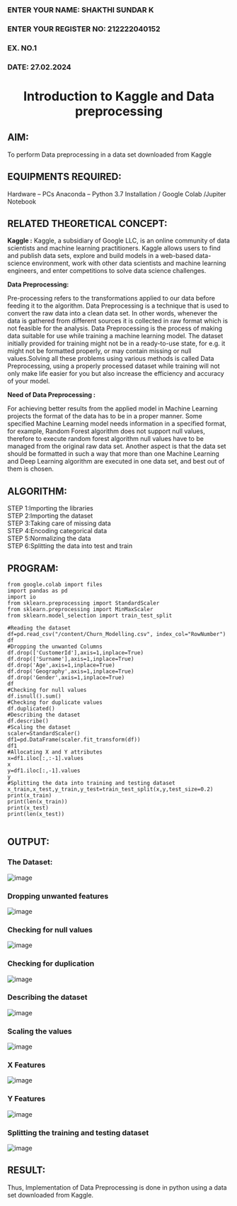 <H3>ENTER YOUR NAME: SHAKTHI SUNDAR K</H3>
<H3>ENTER YOUR REGISTER NO: 212222040152</H3>
<H3>EX. NO.1</H3>
<H3>DATE: 27.02.2024</H3>
<H1 ALIGN =CENTER> Introduction to Kaggle and Data preprocessing</H1>

## AIM:

To perform Data preprocessing in a data set downloaded from Kaggle

## EQUIPMENTS REQUIRED:
Hardware – PCs
Anaconda – Python 3.7 Installation / Google Colab /Jupiter Notebook

## RELATED THEORETICAL CONCEPT:

**Kaggle :**
Kaggle, a subsidiary of Google LLC, is an online community of data scientists and machine learning practitioners. Kaggle allows users to find and publish data sets, explore and build models in a web-based data-science environment, work with other data scientists and machine learning engineers, and enter competitions to solve data science challenges.

**Data Preprocessing:**

Pre-processing refers to the transformations applied to our data before feeding it to the algorithm. Data Preprocessing is a technique that is used to convert the raw data into a clean data set. In other words, whenever the data is gathered from different sources it is collected in raw format which is not feasible for the analysis.
Data Preprocessing is the process of making data suitable for use while training a machine learning model. The dataset initially provided for training might not be in a ready-to-use state, for e.g. it might not be formatted properly, or may contain missing or null values.Solving all these problems using various methods is called Data Preprocessing, using a properly processed dataset while training will not only make life easier for you but also increase the efficiency and accuracy of your model.

**Need of Data Preprocessing :**

For achieving better results from the applied model in Machine Learning projects the format of the data has to be in a proper manner. Some specified Machine Learning model needs information in a specified format, for example, Random Forest algorithm does not support null values, therefore to execute random forest algorithm null values have to be managed from the original raw data set.
Another aspect is that the data set should be formatted in such a way that more than one Machine Learning and Deep Learning algorithm are executed in one data set, and best out of them is chosen.


## ALGORITHM:
STEP 1:Importing the libraries<BR>
STEP 2:Importing the dataset<BR>
STEP 3:Taking care of missing data<BR>
STEP 4:Encoding categorical data<BR>
STEP 5:Normalizing the data<BR>
STEP 6:Splitting the data into test and train<BR>

##  PROGRAM:
```
from google.colab import files
import pandas as pd
import io
from sklearn.preprocessing import StandardScaler
from sklearn.preprocessing import MinMaxScaler
from sklearn.model_selection import train_test_split

#Reading the dataset
df=pd.read_csv("/content/Churn_Modelling.csv", index_col="RowNumber")
df
#Dropping the unwanted Columns
df.drop(['CustomerId'],axis=1,inplace=True)
df.drop(['Surname'],axis=1,inplace=True)
df.drop('Age',axis=1,inplace=True)
df.drop('Geography',axis=1,inplace=True)
df.drop('Gender',axis=1,inplace=True)
df
#Checking for null values
df.isnull().sum()
#Checking for duplicate values
df.duplicated()
#Describing the dataset
df.describe()
#Scaling the dataset
scaler=StandardScaler()
df1=pd.DataFrame(scaler.fit_transform(df))
df1
#Allocating X and Y attributes
x=df1.iloc[:,:-1].values
x
y=df1.iloc[:,-1].values
y
#Splitting the data into training and testing dataset
x_train,x_test,y_train,y_test=train_test_split(x,y,test_size=0.2)
print(x_train)
print(len(x_train))
print(x_test)
print(len(x_test))


```


## OUTPUT:
### The Dataset:
![image](https://github.com/ShakthiSundar-K/Ex-1-NN/assets/128116143/a6f3cd61-3a62-4cd5-b3c3-88e9df609625)
### Dropping unwanted features
![image](https://github.com/ShakthiSundar-K/Ex-1-NN/assets/128116143/202353d8-f012-4211-b667-07665f5e5cb1)
### Checking for null values
![image](https://github.com/ShakthiSundar-K/Ex-1-NN/assets/128116143/0e93512d-db4b-4312-9e96-f532c8c0ab68)
### Checking for duplication
![image](https://github.com/ShakthiSundar-K/Ex-1-NN/assets/128116143/525a0230-6861-416b-9b5f-ed6c83eeb6f3)
### Describing the dataset
![image](https://github.com/ShakthiSundar-K/Ex-1-NN/assets/128116143/9255ad1f-0e4f-40ed-a408-f88e5b77771f)
### Scaling the values
![image](https://github.com/ShakthiSundar-K/Ex-1-NN/assets/128116143/0ba6f433-8d75-48d0-92bd-0f07b477ee37)
### X Features
![image](https://github.com/ShakthiSundar-K/Ex-1-NN/assets/128116143/c532979b-1269-4cf3-a537-9b323ef209d9)
### Y Features
![image](https://github.com/ShakthiSundar-K/Ex-1-NN/assets/128116143/e905814a-0efe-4f83-8b0e-69e56102b172)
### Splitting the training and testing dataset
![image](https://github.com/ShakthiSundar-K/Ex-1-NN/assets/128116143/57a5116f-695b-408a-bfa9-5e52cc216305)









## RESULT:
Thus, Implementation of Data Preprocessing is done in python  using a data set downloaded from Kaggle.


